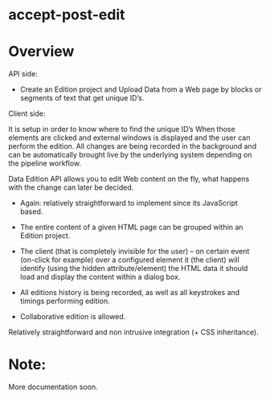 accept-post-edit
================

Overview
========

API side:

- Create an Edition project and Upload Data from a Web page by blocks or segments of text that get unique ID’s.

Client side:

It is setup in order to know where to find the unique ID’s
When those elements are clicked and external windows is displayed and the user can perform the edition.
All changes are being recorded in the background and can be automatically brought live by the underlying system depending on the pipeline workflow.

Data Edition API allows you to edit Web content on the fly, what happens with the change can later be decided.

- Again: relatively straightforward to implement since its JavaScript based.

- The entire content of a given HTML page can be grouped within an Edition project.

- The client (that is completely invisible for the user) – on certain event (on-click for example) over a configured element it (the client) will identify (using the hidden attribute/element)  the HTML data it should load and display the content within a dialog box.

- All editions history is being recorded, as well as all keystrokes and timings performing edition.

- Collaborative edition is allowed.

Relatively straightforward and non intrusive integration (+ CSS inheritance).  




Note:
=====
More documentation soon.
